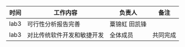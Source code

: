 | 时间  | 工作内容                              | 负责人                   | 备注 |
| ----- | ------------------------------------- | ------------------------ | ---- |
| lab3  | 可行性分析报告完善                        |粟锦虹 田凯锋 |      |
| lab3  | 对比传统软件开发和敏捷开发                        |全体成员 |    共同完成  |

